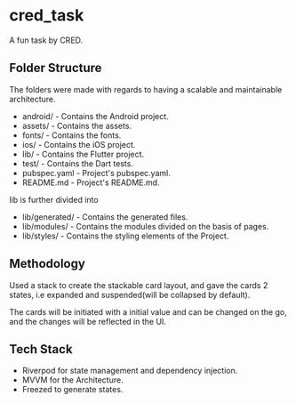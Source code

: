 # cred_task

A fun task by CRED.

## Folder Structure

The folders were made with regards to having a scalable and maintainable architecture.

- android/ - Contains the Android project.
- assets/ - Contains the assets.
- fonts/ - Contains the fonts.
- ios/ - Contains the iOS project.
- lib/ - Contains the Flutter project.
- test/ - Contains the Dart tests.
- pubspec.yaml - Project's pubspec.yaml.
- README.md - Project's README.md.

lib is further divided into
- lib/generated/ - Contains the generated files.
- lib/modules/ - Contains the modules divided on the basis of pages.
- lib/styles/ - Contains the styling elements of the Project.

## Methodology

Used a stack to create the stackable card layout, and gave the 
cards 2 states, i.e expanded and suspended(will be collapsed by default).

The cards will be initiated with a initial value and can be changed on the go,
and the changes will be reflected in the UI.

## Tech Stack

- Riverpod for state management and dependency injection.
- MVVM for the Architecture.
- Freezed to generate states.
